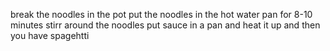 break the noodles in the pot
put the noodles in the hot water pan for 8-10 minutes
stirr around the noodles
put sauce in a pan and heat it up
and then you have spagehtti